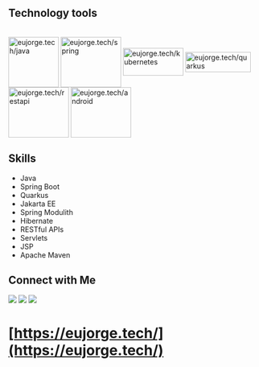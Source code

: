 
## Technology tools
<div style="display: inline_block"><br>  
   <img align="center" alt="eujorge.tech/java" height="100" width="100" src="https://cdn-icons-png.flaticon.com/512/1183/1183669.png">
   <img align="center" alt="eujorge.tech/spring" height="100" width="120" src="https://miro.medium.com/v2/resize:fit:1100/0*5FEJ7emIEAxZRCQF">
   <img align="center" alt="eujorge.tech/kubernetes" height="55" width="120" src="https://media.licdn.com/dms/image/C4D12AQFzGiVjb94Pxg/article-cover_image-shrink_720_1280/0/1635316789230?e=2147483647&v=beta&t=TxZlzlC-NsseBsUPVIEs9a7GB4wTzmz0iw9qdrjNI18">
   <img align="center" alt="eujorge.tech/quarkus" height="40" width="130" src="https://upload.wikimedia.org/wikipedia/commons/thumb/8/83/Quarkus-logo.svg/2560px-Quarkus-logo.svg.png">
   <img align="center" alt="eujorge.tech/restapi" height="100" width="120" src="https://keenethics.com/wp-content/uploads/2022/01/rest-api-1.svg">
   <img align="center" alt="eujorge.tech/android" height="100" width="120" src="https://logodownload.org/wp-content/uploads/2015/05/android-logo-1-2.png">
 
</div>


  ## Skills
- Java
- Spring Boot
- Quarkus
- Jakarta EE
- Spring Modulith
- Hibernate
- RESTful APIs
- Servlets
- JSP
- Apache Maven
 
## Connect with Me

<div> 
  <a href="https://www.instagram.com/eujorge.tech" target="_blank"><img src="https://img.shields.io/badge/-Instagram-%23E4405F?style=for-the-badge&logo=instagram&logoColor=white" target="_blank"></a>
  <a href="https://www.linkedin.com/in/jorgeloliveira/" target="_blank"><img src="https://img.shields.io/badge/-LinkedIn-%230077B5?style=for-the-badge&logo=linkedin&logoColor=white" target="_blank"></a>
  <a href="mailto:softwareeujorge.tech@gmail.com"><img src="https://img.shields.io/badge/-Gmail-%23333?style=for-the-badge&logo=gmail&logoColor=white" target="_blank"></a>
</div>

# [https://eujorge.tech/](https://eujorge.tech/)




